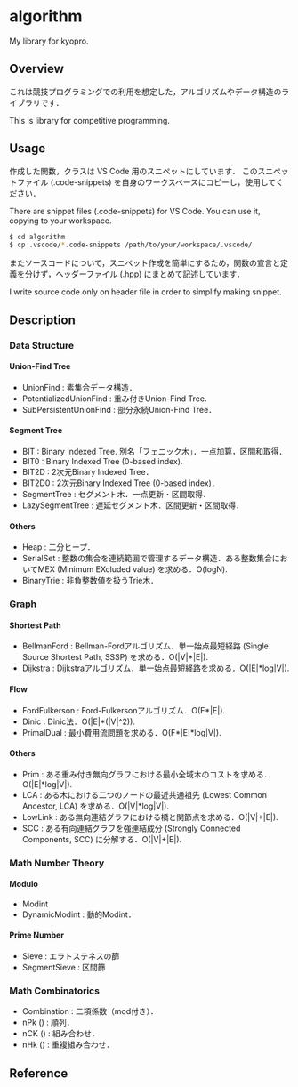 # algorithm
My library for kyopro.


## Overview

これは競技プログラミングでの利用を想定した，アルゴリズムやデータ構造のライブラリです．

This is library for competitive programming.


## Usage

作成した関数，クラスは VS Code 用のスニペットにしています．
このスニペットファイル (.code-snippets) を自身のワークスペースにコピーし，使用してください．

There are snippet files (.code-snippets) for VS Code.
You can use it, copying to your workspace.

```sh
$ cd algorithm
$ cp .vscode/*.code-snippets /path/to/your/workspace/.vscode/
```

またソースコードについて，スニペット作成を簡単にするため，関数の宣言と定義を分けず，ヘッダーファイル (.hpp) にまとめて記述しています．

I write source code only on header file in order to simplify making snippet.


## Description

### Data Structure

#### Union-Find Tree

- UnionFind : 素集合データ構造．
- PotentializedUnionFind : 重み付きUnion-Find Tree.
- SubPersistentUnionFind : 部分永続Union-Find Tree．


#### Segment Tree

- BIT : Binary Indexed Tree. 別名「フェニック木」．一点加算，区間和取得．
- BIT0 : Binary Indexed Tree (0-based index).
- BIT2D : 2次元Binary Indexed Tree．
- BIT2D0 : 2次元Binary Indexed Tree (0-based index)．
- SegmentTree : セグメント木．一点更新・区間取得．
- LazySegmentTree : 遅延セグメント木．区間更新・区間取得．


#### Others

- Heap : 二分ヒープ．
- SerialSet : 整数の集合を連続範囲で管理するデータ構造．ある整数集合においてMEX (Minimum EXcluded value) を求める．O(logN).
- BinaryTrie : 非負整数値を扱うTrie木．


### Graph

#### Shortest Path

- BellmanFord : Bellman-Fordアルゴリズム．単一始点最短経路 (Single Source Shortest Path, SSSP) を求める．O(|V|*|E|).
- Dijkstra : Dijkstraアルゴリズム．単一始点最短経路を求める．O(|E|*log|V|).


#### Flow

- FordFulkerson : Ford-Fulkersonアルゴリズム．O(F*|E|).
- Dinic : Dinic法．O(|E|*(|V|^2)).
- PrimalDual : 最小費用流問題を求める．O(F*|E|*log|V|).


#### Others

- Prim : ある重み付き無向グラフにおける最小全域木のコストを求める．O(|E|*log|V|).
- LCA : ある木における二つのノードの最近共通祖先 (Lowest Common Ancestor, LCA) を求める．O(|V|*log|V|).
- LowLink : ある無向連結グラフにおける橋と関節点を求める．O(|V|+|E|).
- SCC : ある有向連結グラフを強連結成分 (Strongly Connected Components, SCC) に分解する．O(|V|+|E|).


### Math Number Theory

#### Modulo

- Modint
- DynamicModint : 動的Modint．


#### Prime Number

- Sieve : エラトステネスの篩
- SegmentSieve : 区間篩


### Math Combinatorics

- Combination : 二項係数（mod付き）．
- nPk () : 順列．
- nCK () : 組み合わせ．
- nHk () : 重複組み合わせ．


## Reference
